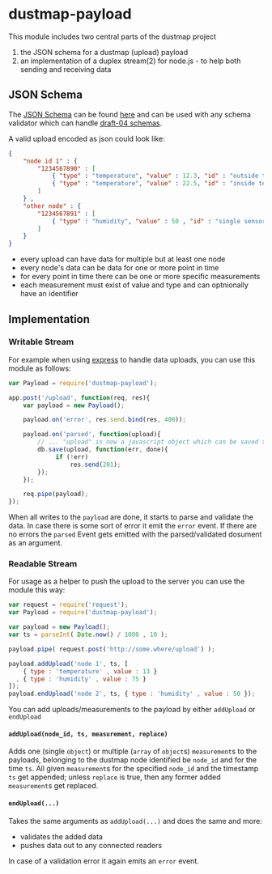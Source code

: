 # dustmap-payload


This module includes two central parts of the dustmap project

  1. the JSON schema for a dustmap (upload) payload
  1. an implementation of a duplex stream(2) for node.js - to help both sending and receiving data

## JSON Schema

The [JSON Schema] can be found [here][dm-schema] and can be used with any schema validator which can handle [draft-04 schemas][schema-draft-4].

A valid upload encoded as json could look like:

```json
{
    "node id 1" : {
        "1234567890" : [
            { "type" : "temperature", "value" : 12.3, "id" : "outside temp" } ,
            { "type" : "temperature", "value" : 22.5, "id" : "inside temp" }
        ]
    } ,
    "other node" : {
        "1234567891" : [
            { "type" : "humidity", "value" : 50 , "id" : "single sensor node" }
        ]
    }
}
```

 * every upload can have data for multiple but at least one node
 * every node's data can be data for one or more point in time
 * for every point in time there can be one or more specific measurements
 * each measurement must exist of value and type and can optnionally have an identifier

## Implementation

### Writable Stream

For example when using [express] to handle data uploads, you can use this module as follows:

```javascript
var Payload = require('dustmap-payload');

app.post('/upload', function(req, res){
    var payload = new Payload();

    payload.on('error', res.send.bind(res, 400));

    payload.on('parsed', function(upload){
        // ... "upload" is now a javascript object which can be saved to the DB or whatever ...
        db.save(upload, function(err, done){
             if (!err)
                 res.send(201);
        });
    });

    req.pipe(payload);
});
```

When all writes to the `payload` are done, it starts to parse and validate the data.
In case there is some sort of error it emit the `error` event. If there are no errors the
`parsed` Event gets emitted with the parsed/validated dosument as an argument.

### Readable Stream

For usage as a helper to push the upload to the server you can use the module this way:

```javascript
var request = require('request');
var Payload = require('dustmap-payload');

var payload = new Payload();
var ts = parseInt( Date.now() / 1000 , 10 );

payload.pipe( request.post('http://some.where/upload') );

payload.addUpload('node 1', ts, [
    { type : 'temperature' , value : 13 }
  , { type : 'humidity' , value : 75 }
]);
payload.endUpload('node 2', ts, { type : 'humidity' , value : 50 });
```

You can add uploads/measurements to the payload by either `addUpload` or `endUpload`

#### `addUpload(node_id, ts, measurement, replace)`

Adds one (single `object`) or multiple (`array` of `object`s) `measurement`s to the payloads,
belonging to the dustmap node identified be `node_id` and for the time `ts`. All given `measurement`s
for the specified `node_id` and the timestamp `ts` get appended; unless `replace` is true, then any
former added `measurement`s get replaced.

#### `endUpload(...)`

Takes the same arguments as `addUpload(...)` and does the same and more:

 * validates the added data
 * pushes data out to any connected readers

In case of a validation error it again emits an `error` event.



[JSON Schema]: http://json-schema.org/
[dm-schema]: https://raw.github.com/dustmap/dustmap-payload/master/dustmap-upload-schema.json
[schema-draft-4]: https://tools.ietf.org/html/draft-zyp-json-schema-04
[express]: http://expressjs.com/



